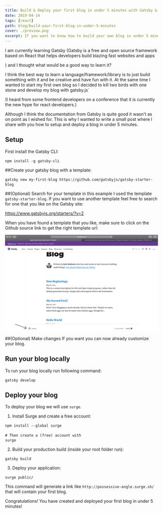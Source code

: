```yaml
---
title: Build & Deploy your first blog in under 5 minutes with Gatsby & Surge
date: 2019-04-14
tags: [react]
path: blog/build-your-first-blog-in-under-5-minutes
cover: ./preview.png
excerpt: If you want to know how to build your own blog in under 5 minutes using Gatsby check out this post.
---
```


I am currently learning Gatsby (Gatsby is a free and open source framework based on React that helps developers build blazing fast websites and apps
                                
) and I thought what would be a good way to learn it?

I think the best way to learn a language/framework/library is to just build something with it and be creative and have fun with it.
At the same time I wanted to start my first own blog so I decided to kill two birds with one stone and develop my blog with gatsby.js`

(I heard from some frontend developers on a conference that it is
currently the new hype for react developers.)

Although I think the documentation from Gatsby is quite good it wasn't as on point as I wished for.
This is why I wanted to write a small post where I share with you how to setup and deploy a blog in under 5 minutes.

## Setup

First install the Gatsby CLI:

```none
npm install -g gatsby-cli
```

##Create your gatsby blog with a template:

```none
gatsby new my-first-blog https://github.com/gatsbyjs/gatsby-starter-blog
```

##(Optional) Search for your template
in this example I used the template `gatsby-starter-blog`. If you want to
use another template feel free to search for one that you like on the 
Gatsby site:

https://www.gatsbyjs.org/starters/?v=2

When you have found a template that you like, make sure to click on the Github source link
to get the right template url:

![Github-Url](./image-1.png)

##(Optional) Make changes
If you want you can now already customize your blog.

## Run your blog locally

To run your blog locally run following command:

```none
gatsby develop
```

## Deploy your blog

To deploy your blog we will use `surge`.

1. Install Surge and create a free account:

```none
npm install --global surge

# Then create a (free) account with
surge
```

2. Build your production build (inside your root folder run):

```none
gatsby build
```

3. Deploy your application:

```none
surge public/
```

This command will generate a link like `http://possessive-angle.surge.sh/` that will contain your first blog.

Congratulations! You have created and deployed your first blog in under 5 minutes!






